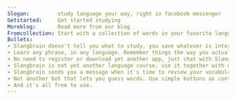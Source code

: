 ```yaml
---
Slogan:         study language your way, right in facebook messenger
Getstarted:     Get started studying
Moreblog:       Read more from our blog
Fromcollection: Start with a collection of words in your favorite language
Bullets:
- Slangbrain doesn't tell you what to study, you save whatever is interesting to you, and Slangbrain makes sure you won't ever forget it.
- Learn any phrase, in any language. Remember things the way you actually use them instead of learning single words.
- No need to register or download yet another app, just chat with Slangbrain right in Messenger.
- Slangbrain is not yet another language course, use it together with other apps.
- Slangbrain sends you a message when it's time to review your vocabulary.
- Not another bot that lets you guess words. Use simple buttons as controls.
- And it's all free to use.
---
```

